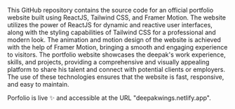 This GitHub repository contains the source code for an official portfolio website built using ReactJS, Tailwind CSS, and Framer Motion. The website utilizes the power of ReactJS for dynamic and reactive user interfaces, along with the styling capabilities of Tailwind CSS for a professional and modern look. The animation and motion design of the website is achieved with the help of Framer Motion, bringing a smooth and engaging experience to visitors. The portfolio website showcases the deepak's work experience, skills, and projects, providing a comprehensive and visually appealing platform to share his talent and connect with potential clients or employers. The use of these technologies ensures that the website is fast, responsive, and easy to maintain.

Porfolio is live ✨ and accessible at the URL "deepakwings.netlify.app".

